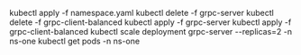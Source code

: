 kubectl apply -f namespace.yaml
kubectl delete -f grpc-server
kubectl delete -f grpc-client-balanced
kubectl apply -f grpc-server
kubectl apply -f grpc-client-balanced
kubectl scale deployment grpc-server --replicas=2 -n ns-one
kubectl get pods -n ns-one
